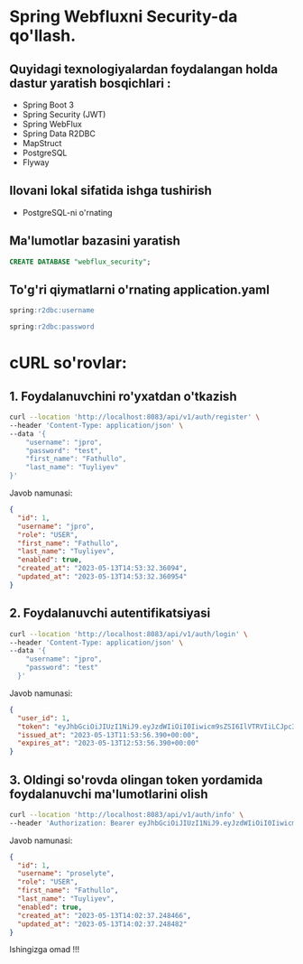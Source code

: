 Spring Webfluxni Security-da qo'llash.
================================


## Quyidagi texnologiyalardan foydalangan holda dastur yaratish bosqichlari :
 - Spring Boot 3
 - Spring Security (JWT)
 - Spring WebFlux
 - Spring Data R2DBC
 - MapStruct
 - PostgreSQL
 - Flyway


## Ilovani lokal  sifatida ishga tushirish
- PostgreSQL-ni o'rnating

## Ma'lumotlar bazasini yaratish
```sql
CREATE DATABASE "webflux_security";
```

## To'g'ri qiymatlarni o'rnating application.yaml
```sql
spring:r2dbc:username
```

```sql
spring:r2dbc:password
```

# cURL so'rovlar:

## 1. Foydalanuvchini ro'yxatdan o'tkazish
```bash
curl --location 'http://localhost:8083/api/v1/auth/register' \
--header 'Content-Type: application/json' \
--data '{
    "username": "jpro",
    "password": "test",
    "first_name": "Fathullo",
    "last_name": "Tuyliyev"
}'
```

Javob namunasi:
```json
{
  "id": 1,
  "username": "jpro",
  "role": "USER",
  "first_name": "Fathullo",
  "last_name": "Tuyliyev",
  "enabled": true,
  "created_at": "2023-05-13T14:53:32.36094",
  "updated_at": "2023-05-13T14:53:32.360954"
}
```

## 2. Foydalanuvchi autentifikatsiyasi
```bash
curl --location 'http://localhost:8083/api/v1/auth/login' \
--header 'Content-Type: application/json' \
--data '{
    "username": "jpro",
    "password": "test"
  }'
```

Javob namunasi:
```json
{
  "user_id": 1,
  "token": "eyJhbGciOiJIUzI1NiJ9.eyJzdWIiOiI0Iiwicm9sZSI6IlVTRVIiLCJpc3MiOiJwcm9zZWx5dGUiLCJleHAiOjE2ODM5ODI0MzYsImlhdCI6MTY4Mzk3ODgzNiwianRpIjoiZjlmZDliMjYtN2UyOC00Y2QzLWIzY2MtOWM3MjdmNTdkNTliIiwidXNlcm5hbWUiOiJwcm9zZWx5dGUifQ.8gdTqi18le0h4GTAd_JnxTDybnDFQS03biRnMbRRpQQ",
  "issued_at": "2023-05-13T11:53:56.390+00:00",
  "expires_at": "2023-05-13T12:53:56.390+00:00"
}
```

## 3. Oldingi so'rovda olingan token yordamida foydalanuvchi ma'lumotlarini olish

```bash
curl --location 'http://localhost:8083/api/v1/auth/info' \
--header 'Authorization: Bearer eyJhbGciOiJIUzI1NiJ9.eyJzdWIiOiI0Iiwicm9sZSI6IlVTRVIiLCJpc3MiOiJwcm9zZWx5dGUiLCJleHAiOjE2ODM5ODI0MzYsImlhdCI6MTY4Mzk3ODgzNiwianRpIjoiZjlmZDliMjYtN2UyOC00Y2QzLWIzY2MtOWM3MjdmNTdkNTliIiwidXNlcm5hbWUiOiJwcm9zZWx5dGUifQ.8gdTqi18le0h4GTAd_JnxTDybnDFQS03biRnMbRRpQQ'
```

Javob namunasi:
```json
{
  "id": 1,
  "username": "proselyte",
  "role": "USER",
  "first_name": "Fathullo",
  "last_name": "Tuyliyev",
  "enabled": true,
  "created_at": "2023-05-13T14:02:37.248466",
  "updated_at": "2023-05-13T14:02:37.248482"
}
```

Ishingizga omad !!!
